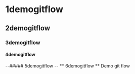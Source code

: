 # 1demogitflow
## 2demogitflow
### 3demogitflow
#### 4demogitflow
--##### 5demogitflow --
** 6demogitflow **
Demo git flow
